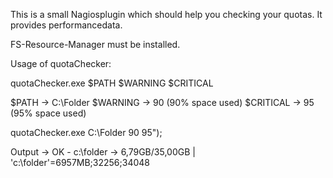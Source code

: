This is a small Nagiosplugin which should help you checking your quotas. It provides performancedata.

FS-Resource-Manager must be installed.

Usage of quotaChecker:

quotaChecker.exe $PATH $WARNING $CRITICAL

$PATH -> C:\Folder 
$WARNING -> 90 (90% space used) 
$CRITICAL -> 95 (95% space used)

quotaChecker.exe C:\Folder 90 95");

Output -> OK - c:\folder -> 6,79GB/35,00GB | 'c:\folder'=6957MB;32256;34048
